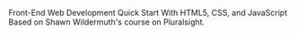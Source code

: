 Front-End Web Development Quick Start With HTML5, CSS, and JavaScript
Based on Shawn Wildermuth's course on Pluralsight.
